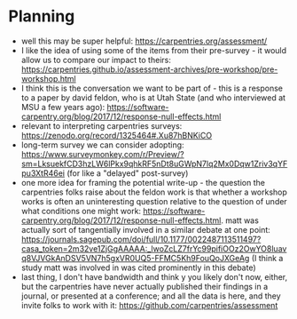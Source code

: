 # Planning

* well this may be super helpful: https://carpentries.org/assessment/
* I like the idea of using some of the items from their pre-survey - it would allow us to compare our impact to theirs: https://carpentries.github.io/assessment-archives/pre-workshop/pre-workshop.html
* I think this is the conversation we want to be part of - this is a response to a paper by david feldon, who is at Utah State (and who interviewed at MSU a few years ago): https://software-carpentry.org/blog/2017/12/response-null-effects.html
* relevant to interpreting carpentries surveys: https://zenodo.org/record/1325464#.Xu87hBNKiCO
* long-term survey we can consider adopting: https://www.surveymonkey.com/r/Preview/?sm=LksuekfCD3hzLW6lPkx9qhkRF5nDt8uGWpN7lq2Mx0Dqw1Zriv3qYFpu3XtR46ei (for like a "delayed" post-survey)
* one more idea for framing the potential write-up - the question the carpentries folks raise about the feldon work is that whether a workshop works is often an uninteresting question relative to the question of under what conditions one might work: https://software-carpentry.org/blog/2017/12/response-null-effects.html. matt was actually sort of tangentially involved in a similar debate at one point: https://journals.sagepub.com/doi/full/10.1177/0022487113511497?casa_token=2m32ve1ZjGgAAAAA:_lwoZcLZ7frYc99pifiOOz2OwYO8luavq8VJVGkAnDSV5VN7h5gxVR0UQ5-FFMC5Kh9FouQoJXGeAg (I think a study matt was involved in was cited prominently in this debate)
* last thing, I don't have bandwidth and think y you likely don't now, either, but the carpentries have never actually published their findings in a journal, or presented at a conference; and all the data is here, and they invite folks to work with it: https://github.com/carpentries/assessment
